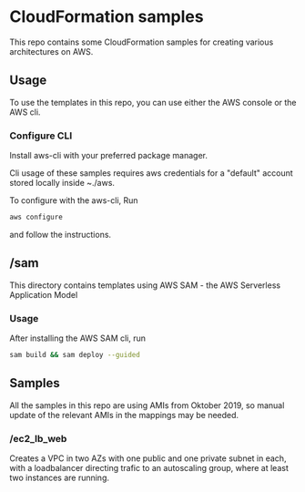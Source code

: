 # CloudFormation samples

This repo contains some CloudFormation samples for creating various architectures on AWS.

## Usage

To use the templates in this repo, you can use either the AWS console or the AWS cli.

### Configure CLI

Install aws-cli with your preferred package manager.

Cli usage of these samples requires aws credentials for a "default" account stored locally inside ~./aws.

To configure with the aws-cli, Run

```bash
aws configure
```

and follow the instructions.

## /sam

This directory contains templates using AWS SAM - the AWS Serverless Application Model

### Usage

After installing the AWS SAM cli, run

```bash
sam build && sam deploy --guided
```

## Samples

All the samples in this repo are using AMIs from Oktober 2019, so manual update of the relevant AMIs in the mappings may be needed.

### /ec2_lb_web

Creates a VPC in two AZs with one public and one private subnet in each, with a loadbalancer directing trafic to an autoscaling group, where at least two instances are running.
